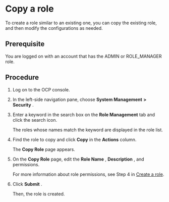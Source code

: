 Copy a role
================================

To create a role similar to an existing one, you can copy the existing role, and then modify the configurations as needed.

**Prerequisite**
-------------------------------------

You are logged on with an account that has the ADMIN or ROLE_MANAGER role.

Procedure
------------------------------

1. Log on to the OCP console.



2. In the left-side navigation pane, choose **System Management** **\>** **Security** .



3. Enter a keyword in the search box on the **Role Management** tab and click the search icon.

   The roles whose names match the keyword are displayed in the role list.


4. Find the role to copy and click **Copy** in the **Actions** column.

   The **Copy Role** page appears.


5. On the **Copy Role** page, edit the **Role Name** , **Description** , and permissions.

   For more information about role permissions, see Step 4 in [Create a role](../1000.using-system-management/200.create-role.md).


6. Click **Submit** .

   Then, the role is created.
